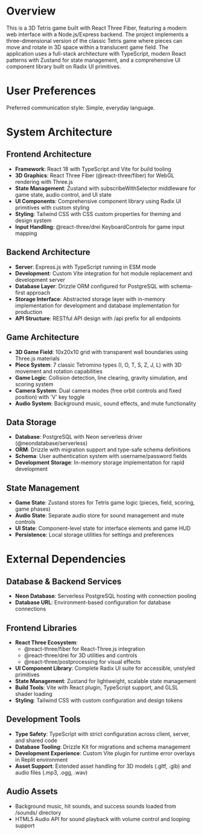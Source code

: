 # Overview

This is a 3D Tetris game built with React Three Fiber, featuring a modern web interface with a Node.js/Express backend. The project implements a three-dimensional version of the classic Tetris game where pieces can move and rotate in 3D space within a translucent game field. The application uses a full-stack architecture with TypeScript, modern React patterns with Zustand for state management, and a comprehensive UI component library built on Radix UI primitives.

# User Preferences

Preferred communication style: Simple, everyday language.

# System Architecture

## Frontend Architecture
- **Framework**: React 18 with TypeScript and Vite for build tooling
- **3D Graphics**: React Three Fiber (@react-three/fiber) for WebGL rendering with Three.js
- **State Management**: Zustand with subscribeWithSelector middleware for game state, audio control, and UI state
- **UI Components**: Comprehensive component library using Radix UI primitives with custom styling
- **Styling**: Tailwind CSS with CSS custom properties for theming and design system
- **Input Handling**: @react-three/drei KeyboardControls for game input mapping

## Backend Architecture
- **Server**: Express.js with TypeScript running in ESM mode
- **Development**: Custom Vite integration for hot module replacement and development server
- **Database Layer**: Drizzle ORM configured for PostgreSQL with schema-first approach
- **Storage Interface**: Abstracted storage layer with in-memory implementation for development and database implementation for production
- **API Structure**: RESTful API design with /api prefix for all endpoints

## Game Architecture
- **3D Game Field**: 10x20x10 grid with transparent wall boundaries using Three.js materials
- **Piece System**: 7 classic Tetromino types (I, O, T, S, Z, J, L) with 3D movement and rotation capabilities
- **Game Logic**: Collision detection, line clearing, gravity simulation, and scoring system
- **Camera System**: Dual camera modes (free orbit controls and fixed position) with 'V' key toggle
- **Audio System**: Background music, sound effects, and mute functionality

## Data Storage
- **Database**: PostgreSQL with Neon serverless driver (@neondatabase/serverless)
- **ORM**: Drizzle with migration support and type-safe schema definitions
- **Schema**: User authentication system with username/password fields
- **Development Storage**: In-memory storage implementation for rapid development

## State Management
- **Game State**: Zustand stores for Tetris game logic (pieces, field, scoring, game phases)
- **Audio State**: Separate audio store for sound management and mute controls
- **UI State**: Component-level state for interface elements and game HUD
- **Persistence**: Local storage utilities for settings and preferences

# External Dependencies

## Database & Backend Services
- **Neon Database**: Serverless PostgreSQL hosting with connection pooling
- **Database URL**: Environment-based configuration for database connections

## Frontend Libraries
- **React Three Ecosystem**: 
  - @react-three/fiber for React-Three.js integration
  - @react-three/drei for 3D utilities and controls
  - @react-three/postprocessing for visual effects
- **UI Component Library**: Complete Radix UI suite for accessible, unstyled primitives
- **State Management**: Zustand for lightweight, scalable state management
- **Build Tools**: Vite with React plugin, TypeScript support, and GLSL shader loading
- **Styling**: Tailwind CSS with custom configuration and design tokens

## Development Tools
- **Type Safety**: TypeScript with strict configuration across client, server, and shared code
- **Database Tooling**: Drizzle Kit for migrations and schema management
- **Development Experience**: Custom Vite plugin for runtime error overlays in Replit environment
- **Asset Support**: Extended asset handling for 3D models (.gltf, .glb) and audio files (.mp3, .ogg, .wav)

## Audio Assets
- Background music, hit sounds, and success sounds loaded from /sounds/ directory
- HTML5 Audio API for sound playback with volume control and looping support